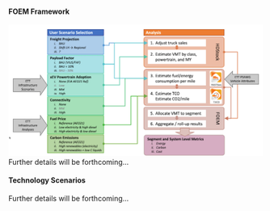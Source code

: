 #### FOEM Framework 

![alt text](https://github.com/ksjeong99/FOEM/blob/main/FOEM_Dashboard/FOEM_framework.png?raw=true)
Further details will be forthcoming...

#### Technology Scenarios

Further details will be forthcoming... 
